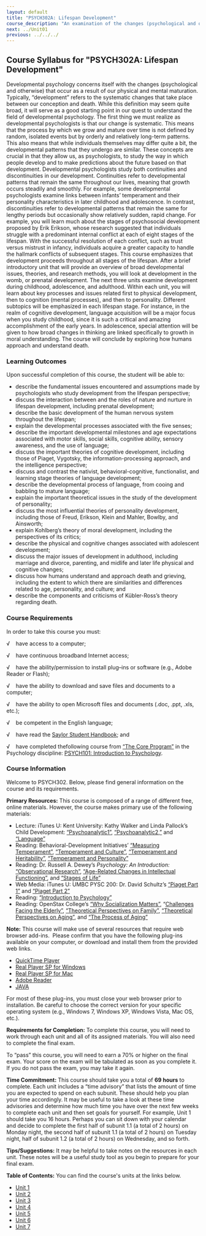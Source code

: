 ```yaml
---
layout: default
title: "PSYCH302A: Lifespan Development"
course_description: "An examination of the changes (psychological and otherwise) that occur as a result of our physical and mental maturation."
next: ../Unit01
previous: ../../../
---
```

Course Syllabus for "PSYCH302A: Lifespan Development"
-----------------------------------------------------

Developmental psychology concerns itself with the changes (psychological
and otherwise) that occur as a result of our physical and mental
maturation. Typically, “development” refers to the systematic changes
that take place between our conception and death. While this definition
may seem quite broad, it will serve as a good starting point in our
quest to understand the field of developmental psychology. The first
thing we must realize as developmental psychologists is that our change
is systematic. This means that the process by which we grow and mature
over time is not defined by random, isolated events but by orderly and
relatively long-term patterns. This also means that while individuals
themselves may differ quite a bit, the developmental patterns that they
undergo are similar. These concepts are crucial in that they allow us,
as psychologists, to study the way in which people develop and to make
predictions about the future based on that development. Developmental
psychologists study both continuities and discontinuities in our
development. Continuities refer to developmental patterns that remain
the same throughout our lives, meaning that growth occurs steadily and
smoothly. For example, some developmental psychologists examine links
between infants’ temperament and their personality characteristics in
later childhood and adolescence. In contrast, discontinuities refer to
developmental patterns that remain the same for lengthy periods but
occasionally show relatively sudden, rapid change. For example, you will
learn much about the stages of psychosocial development proposed by Erik
Erikson, whose research suggested that individuals struggle with a
predominant internal conflict at each of eight stages of the lifespan.
With the successful resolution of each conflict, such as trust versus
mistrust in infancy, individuals acquire a greater capacity to handle
the hallmark conflicts of subsequent stages. This course emphasizes that
development proceeds throughout all stages of the lifespan. After a
brief introductory unit that will provide an overview of broad
developmental issues, theories, and research methods, you will look at
development in the womb, or prenatal development. The next three units
examine development during childhood, adolescence, and adulthood. Within
each unit, you will learn about key processes and issues related first
to physical development, then to cognition (mental processes), and then
to personality. Different subtopics will be emphasized in each lifespan
stage. For instance, in the realm of cognitive development, language
acquisition will be a major focus when you study childhood, since it is
such a critical and amazing accomplishment of the early years. In
adolescence, special attention will be given to how broad changes in
thinking are linked specifically to growth in moral understanding. The
course will conclude by exploring how humans approach and understand
death.

### Learning Outcomes

Upon successful completion of this course, the student will be able
to:  

-   describe the fundamental issues encountered and assumptions made by
    psychologists who study development from the lifespan perspective;
-   discuss the interaction between and the roles of nature and nurture
    in lifespan development, including prenatal development;
-   describe the basic development of the human nervous system
    throughout the lifespan;
-   explain the developmental processes associated with the five senses;
-   describe the important developmental milestones and age expectations
    associated with motor skills, social skills, cognitive ability,
    sensory awareness, and the use of language;
-   discuss the important theories of cognitive development, including
    those of Piaget, Vygotsky, the information-processing approach, and
    the intelligence perspective;
-   discuss and contrast the nativist, behavioral-cognitive,
    functionalist, and learning stage theories of language development;
-   describe the developmental process of language, from cooing and
    babbling to mature language;
-   explain the important theoretical issues in the study of the
    development of personality;
-   discuss the most influential theories of personality development,
    including those of Freud, Erikson, Klein and Mahler, Bowlby, and
    Ainsworth;
-   explain Kohlberg’s theory of moral development, including the
    perspectives of its critics;
-   describe the physical and cognitive changes associated with
    adolescent development;
-   discuss the major issues of development in adulthood, including
    marriage and divorce, parenting, and midlife and later life physical
    and cognitive changes;
-   discuss how humans understand and approach death and grieving,
    including the extent to which there are similarities and differences
    related to age, personality, and culture; and 
-   describe the components and criticisms of Kübler-Ross’s theory
    regarding death.

### Course Requirements

In order to take this course you must:  
  
 <span dir="LTR">√    have access to a computer;</span>  
  
 <span dir="LTR">√    have continuous broadband Internet
access;</span>  
  
 <span dir="LTR">√    have the ability/permission to install plug–ins or
software (e.g., Adobe Reader or Flash);</span>  
  
 <span dir="LTR">√    have the ability to download and save files and
documents to a computer;</span>  
  
 <span dir="LTR">√    have the ability to open Microsoft files and
documents (.doc, .ppt, .xls, etc.);</span>  
  
 <span dir="LTR">√    be competent in the English language;</span>  
  
 √    have read the [Saylor Student
Handbook](http://www.saylor.org/site/wp-content/uploads/2012/05/Saylor-StudentHandbook.pdf);
and  
  
 <span dir="LTR">√    have completed the</span>following course from
[“The Core Program”](http://www.saylor.org/majors/psychology/) in the
Psychology discipline: [PSYCH101: Introduction to
Psychology](http://www.saylor.org/courses/psych101/).

### Course Information

Welcome to PSYCH302. Below, please find general information on the
course and its requirements.   
  
 **Primary Resources:** This course is composed of a range of different
free, online materials. However, the course makes primary use of the
following materials:

-   Lecture: iTunes U: Kent University: Kathy Walker and Linda Pallock’s
    Child Development:
    [“Psychoanalytic1”](http://deimos3.apple.com/WebObjects/Core.woa/Browse/kent.edu.1614444437.01614444444.3198667992?i=1761976306), [“Psychoanalytic2,”](http://deimos3.apple.com/WebObjects/Core.woa/Browse/kent.edu.1614444437.01614444444.3198667992?i=1761976306) and
    [“Language”](http://deimos3.apple.com/WebObjects/Core.woa/Browse/kent.edu.3494759627?i=1736720796)
-   Reading: Behavioral-Development Initiatives’ [“Measuring
    Temperament”](http://temperament.com/measuring.html), [“Temperament
    and
    Culture”](http://www.temperament.com/culture.html), [“Temperament
    and
    Heritability”](http://www.temperament.com/heritability.html), [“Temperament
    and Personality”](http://www.temperament.com/personality.html)
-   Reading: Dr. Russell A. Dewey’s *Psychology: An Introduction:*
    [“Observational
    Research”](http://www.psywww.com/intropsych/ch01_psychology_and_science/observational_research.html), [“Age-Related
    Changes in Intellectual
    Functioning”](http://www.intropsych.com/ch10_development/age-related_changes_in_intellectual_functioning.html), and
    [“Stages of
    Life”](http://www.intropsych.com/ch10_development/stages_of_life.html)
-   Web Media: iTunes U: UMBC PYSC 200: Dr. David Schultz’s [“Piaget
    Part
    1”](http://deimos3.apple.com/WebObjects/Core.woa/Browse/umbc.edu.1314496470?i=1257776586) and
    [“Piaget Part
    2”](http://deimos3.apple.com/WebObjects/Core.woa/Browse/umbc.edu.1315462975?i=1792401750)
-   Reading: [“Introduction to
    Psychology”](http://www.saylor.org/site/textbooks/Introduction%20to%20Psychology.pdf)
-   Reading: OpenStax College’s [“Why Socialization
    Matters”](http://cnx.org/content/m42821/latest/), “[Challenges
    Facing the
    Elderly”](http://cnx.org/content/m42880/latest/), [“Theoretical
    Perspectives on
    Family”](http://cnx.org/content/m42890/latest/), [“Theoretical
    Perspectives on Aging”](http://cnx.org/content/m42973/latest/), and
    [“The Process of Aging”](http://cnx.org/content/m42876/latest/)

**Note:** This course will make use of several resources that require
web browser add-ins.  Please confirm that you have the following
plug-ins available on your computer, or download and install them from
the provided web links.

-   [QuickTime Player](http://www.apple.com/quicktime/)
-   [Real Player SP for Windows](http://www.real.com/)
-   [Real Player SP for Mac](http://www.real.com/realplayer/mac)
-   [Adobe Reader](http://get.adobe.com/reader/?promoid=BUIGO)
-   [JAVA](http://www.java.com/en/)

For most of these plug-ins, you must close your web browser prior to
installation. Be careful to choose the correct version for your specific
operating system (e.g., Windows 7, Windows XP, Windows Vista, Mac OS,
etc.).  
  
 **Requirements for Completion:** To complete this course, you will need
to work through each unit and all of its assigned materials. You will
also need to complete the final exam.  
  
 To “pass” this course, you will need to earn a 70% or higher on the
final exam. Your score on the exam will be tabulated as soon as you
complete it. If you do not pass the exam, you may take it again.  
  
 **Time Commitment:** This course should take you a total of
**69 **hours**** to complete. Each unit includes a “time advisory” that
lists the amount of time you are expected to spend on each subunit.
These should help you plan your time accordingly. It may be useful to
take a look at these time advisories and determine how much time you
have over the next few weeks to complete each unit and then set goals
for yourself. For example, Unit 1 should take you 16 hours. Perhaps you
can sit down with your calendar and decide to complete the first half of
subunit 1.1 (a total of 2 hours) on Monday night, the second half of
subunit 1.1 (a total of 2 hours) on Tuesday night, half of subunit 1.2
(a total of 2 hours) on Wednesday, and so forth.   
  
 **Tips/Suggestions:** It may be helpful to take notes on the resources
in each unit. These notes will be a useful study tool as you begin to
prepare for your final exam.

**Table of Contents:** You can find the course's units at the links below.

- [Unit 1](https://legacy.saylor.org/psych302a/Unit01/)
- [Unit 2](https://legacy.saylor.org/psych302a/Unit02/)
- [Unit 3](https://legacy.saylor.org/psych302a/Unit03/)
- [Unit 4](https://legacy.saylor.org/psych302a/Unit04/)
- [Unit 5](https://legacy.saylor.org/psych302a/Unit05/)
- [Unit 6](https://legacy.saylor.org/psych302a/Unit06/)
- [Unit 7](https://legacy.saylor.org/psych302a/Unit07/)
